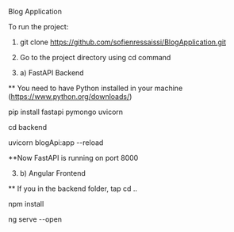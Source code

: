Blog Application

To run the project:

1) git clone https://github.com/sofienressaissi/BlogApplication.git

2) Go to the project directory using cd command

3) a) FastAPI Backend

** You need to have Python installed in your machine (https://www.python.org/downloads/)

pip install fastapi pymongo uvicorn

cd backend

uvicorn blogApi:app --reload

**Now FastAPI is running on port 8000

3) b) Angular Frontend

** If you in the backend folder, tap cd ..

npm install

ng serve --open



